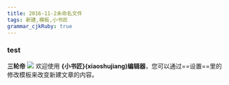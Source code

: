 ```yaml
---
title: 2016-11-2未命名文件 
tags: 新建,模板,小书匠
grammar_cjkRuby: true
---
```


### test
**三轮帝**
<img src="http://www.forkosh.com/mathtex.cgi? \Large x=\frac{-b\pm\sqrt{b^2-4ac}}{2a}">
欢迎使用 **{小书匠}(xiaoshujiang)编辑器**，您可以通过==设置==里的修改模板来改变新建文章的内容。